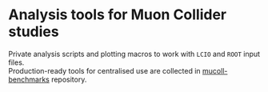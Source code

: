 # Analysis tools for Muon Collider studies

Private analysis scripts and plotting macros to work with `LCIO` and `ROOT` input files.  
Production-ready tools for centralised use are collected in [mucoll-benchmarks](https://github.com/MuonColliderSoft/mucoll-benchmarks) repository.
